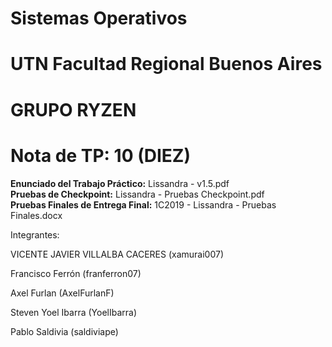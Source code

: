 # Sistemas Operativos
# UTN Facultad Regional Buenos Aires
# GRUPO RYZEN
# Nota de TP: 10 (DIEZ)

**Enunciado del Trabajo Práctico:** Lissandra - v1.5.pdf\
**Pruebas de Checkpoint:** Lissandra - Pruebas Checkpoint.pdf\
**Pruebas Finales de Entrega Final:** 1C2019 - Lissandra - Pruebas Finales.docx

Integrantes:

VICENTE JAVIER VILLALBA CACERES (xamurai007)

Francisco Ferrón (franferron07)

Axel Furlan (AxelFurlanF)

Steven Yoel Ibarra (YoelIbarra)

Pablo Saldivia (saldiviape)

